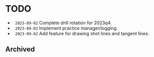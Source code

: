 # TODO
- ` 2023-09-02` Complete drill rotation for 2023q4.
- ` 2023-09-02` Implement practice manager/logging.
- ` 2023-09-02` Add feature for drawing shot lines and tangent lines.


## Archived
